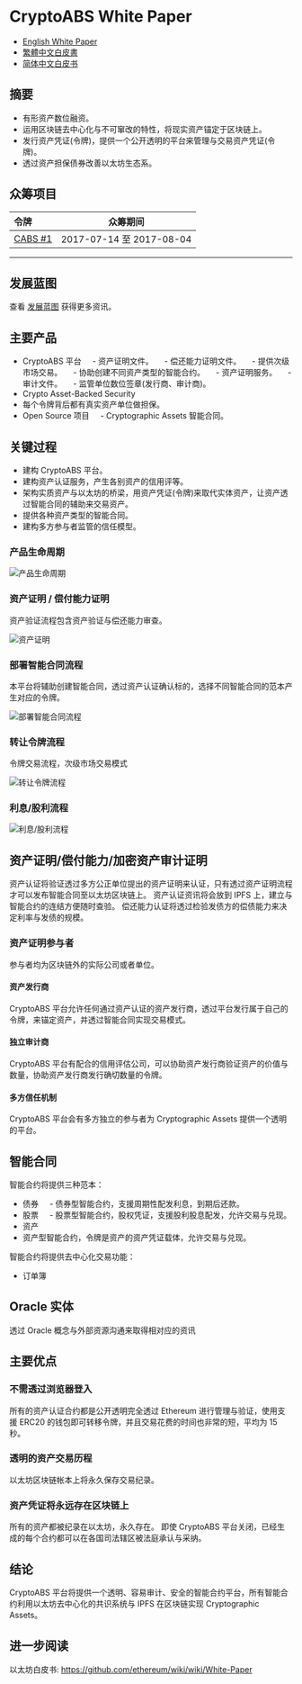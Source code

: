 # CryptoABS White Paper

- [English White Paper](./README.md) 
- [繁體中文白皮書](./README_zh.md)
- [简体中文白皮书](./README_cn.md)

## 摘要

- 有形资产数位融资。
- 运用区块链去中心化与不可窜改的特性，将现实资产锚定于区块链上。
- 发行资产凭证(令牌)，提供一个公开透明的平台来管理与交易资产凭证(令牌)。
- 透过资产担保债券改善以太坊生态系。

## 众筹项目

| 令牌 | 众筹期间 |
|:------|:--------------:|
| [CABS #1](./tokens/CABS/CABS_TOKEN_cn.md) | 2017-07-14 至 2017-08-04 |

----

## 发展蓝图

查看 [发展蓝图](./ROAD_MAP_cn.md) 获得更多资讯。

## 主要产品

- CryptoABS 平台
    - 资产证明文件。
    - 偿还能力证明文件。
    - 提供次级市场交易。
    - 协助创建不同资产类型的智能合约。
    - 资产证明服务。
    - 审计文件。
    - 监管单位数位签章(发行商、审计商)。
- Crypto Asset-Backed Security
- 每个令牌背后都有真实资产单位做担保。
- Open Source 项目
    - Cryptographic Assets 智能合同。

## 关键过程

- 建构 CryptoABS 平台。
- 建构资产认证服务，产生各别资产的信用评等。
- 架构实质资产与以太坊的桥梁，用资产凭证(令牌)来取代实体资产，让资产透过智能合同的辅助来交易资产。
- 提供各种资产类型的智能合同。
- 建构多方参与者监管的信任模型。

### 产品生命周期

![产品生命周期](./images/cn/Product_Life_Cycle.png)

### 资产证明 / 偿付能力证明

资产验证流程包含资产验证与偿还能力审查。

![资产证明](./images/cn/Proof_of_Assets.png)

### 部署智能合同流程

本平台将辅助创建智能合同，透过资产认证确认标的，选择不同智能合同的范本产生对应的令牌。

![部署智能合同流程](./images/cn/Deploy_Smart_Contract.png)

### 转让令牌流程

令牌交易流程，次级市场交易模式

![转让令牌流程](./images/cn/Token_Trade.png)

### 利息/股利流程

![利息/股利流程](./images/cn/Issue_Interest_Flow.png)

## 资产证明/偿付能力/加密资产审计证明

资产认证将验证透过多方公正单位提出的资产证明来认证，只有透过资产证明流程才可以发布智能合同至以太坊区块链上。
资产认证资讯将会放到 IPFS 上，建立与智能合约的连结方便随时查验。
偿还能力认证将透过检验发债方的偿债能力来决定利率与发债的规模。

### 资产证明参与者

参与者均为区块链外的实际公司或者单位。

#### 资产发行商

CryptoABS 平台允许任何通过资产认证的资产发行商，透过平台发行属于自己的令牌，来锚定资产，并透过智能合同实现交易模式。

#### 独立审计商

CryptoABS 平台有配合的信用评估公司，可以协助资产发行商验证资产的价值与数量，协助资产发行商发行确切数量的令牌。

#### 多方信任机制

CryptoABS 平台会有多方独立的参与者为 Cryptographic Assets 提供一个透明的平台。

## 智能合同

智能合约将提供三种范本：
- 债券
    - 债券型智能合约，支援周期性配发利息，到期后还款。
- 股票
    - 股票型智能合约，股权凭证，支援股利股息配发，允许交易与兑现。
- 资产
- 资产型智能合约，令牌是资产的资产凭证载体，允许交易与兑现。

智能合约将提供去中心化交易功能：
- 订单簿

## Oracle 实体

透过 Oracle 概念与外部资源沟通来取得相对应的资讯

## 主要优点

### 不需透过浏览器登入

所有的资产认证合约都是公开透明完全透过 Ethereum 进行管理与验证，使用支援 ERC20 的钱包即可转移令牌，并且交易花费的时间也非常的短，平均为 15 秒。

### 透明的资产交易历程

以太坊区块链帐本上将永久保存交易纪录。

### 资产凭证将永远存在区块链上

所有的资产都被纪录在以太坊，永久存在。
即使 CryptoABS 平台关闭，已经生成的每个合约都可以在各国司法辖区被法庭承认与采纳。

## 结论

CryptoABS 平台将提供一个透明、容易审计、安全的智能合约平台，所有智能合约利用以太坊去中心化的共识系统与 IPFS 在区块链实现 Cryptographic Assets。

## 进一步阅读
以太坊白皮书: https://github.com/ethereum/wiki/wiki/White-Paper

